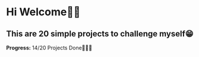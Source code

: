 # Hi Welcome👋🏼
## This are 20 simple projects to challenge myself😁


**Progress:** 14/20 Projects Done👩🏻‍💻
